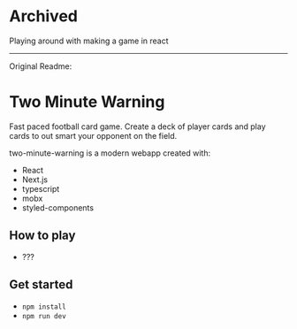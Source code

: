 # Archived

Playing around with making a game in react

---

Original Readme:

# Two Minute Warning

Fast paced football card game. Create a deck of player cards and play cards to out smart your opponent on the field.

two-minute-warning is a modern webapp created with:
* React
* Next.js
* typescript
* mobx
* styled-components

## How to play
* ???

## Get started
* `npm install`
* `npm run dev`
